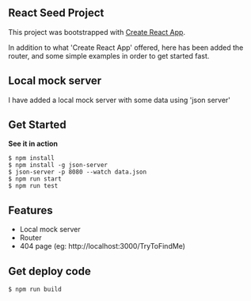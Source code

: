 ## React Seed Project
This project was bootstrapped with [Create React App](https://github.com/facebookincubator/create-react-app).

In addition to what 'Create React App' offered, here has been added the router, and some simple examples in order to get started fast.

## Local mock server
I have added a local mock server with some data using 'json server'

## Get Started
**See it in action**
```
$ npm install
$ npm install -g json-server
$ json-server -p 8080 --watch data.json
$ npm run start
$ npm run test
```

## Features
- Local mock server
- Router
- 404 page (eg: http://localhost:3000/TryToFindMe)

## Get deploy code
```
$ npm run build
```
